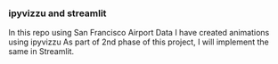 ### ipyvizzu and streamlit
In this repo using San Francisco Airport Data I have created animations using ipyvizzu
As part of 2nd phase of this project, I will implement the same in Streamlit.